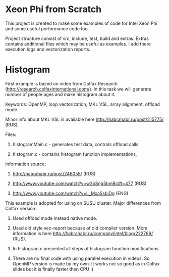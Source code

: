 # Xeon Phi from Scratch

This project is created to make some examples of code for Intel Xeon Phi and some useful performance code too.

Project structure consist of src, include, test, build and extras. Extras contains additional files which may be useful as examples. I add there execution logs and vectorization reports.

# Histogram
First example is based on video from Colfax Research (http://research.colfaxinternational.com/). In this task we will generate number of people ages and make histogram about it.

Keywords: OpenMP, loop vectorization, MKL VSL, array alignment, offload mode.

Minor info about MKL VSL is available here http://habrahabr.ru/post/215775/ (RUS).

Files:

1. histogramMain.c - generates test data, controls offload calls

2. histogram.c - contains histogram function implementations, 

Information source: 

1. http://habrahabr.ru/post/246055/ (RUS)

2. http://www.youtube.com/watch?v=w3bSng5bmBc#t=477 (RUS)

3. http://www.youtube.com/watch?v=L_MxaSsbiDg (ENG)

This example is adopted for using on SUSU cluster.
Major differences from Colfax version:

1. Used offload mode instead native mode.

2. Used old style vec-report because of old compiler version. More information is here http://habrahabr.ru/company/intel/blog/222769/ (RUS).

3. In histogram.c presented all steps of histogram function modifications.

4. There are no final code with using parallel execution in videos. So OpenMP version is made by my own. It works not so good as in Colfax slides but it is finally faster then CPU :)
